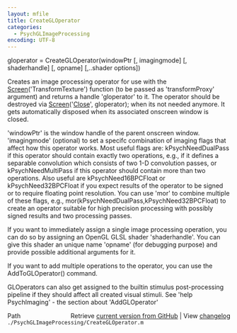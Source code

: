 ```yaml
---
layout: mfile
title: CreateGLOperator
categories:
  - PsychGLImageProcessing
encoding: UTF-8
---
```


gloperator = CreateGLOperator\(windowPtr \[, imagingmode\] \[, shaderhandle\] \[, opname\] \[,..shader options\]\)

Creates an image processing operator for use with the [Screen](/docs/Screen)\('TransformTexture'\)
function \(to be passed as 'transformProxy' argument\) and returns
a handle 'gloperator' to it. The operator should be destroyed via [Screen](/docs/Screen)\('[Close](/docs/Close)', gloperator\);
when its not needed anymore. It gets automatically disposed when its associated onscreen window is closed.

'windowPtr' is the window handle of the parent onscreen window.
'imagingmode' \(optional\) to set a specifc combination of imaging flags
that affect how this operator works. Most useful flags are:
kPsychNeedDualPass if this operator should contain exactly two
operations, e.g., if it defines a separable convolution which consists of
two 1-D convolution passes, or kPsychNeedMultiPass if this operator should
contain more than two operations. Also useful are kPsychNeed16BPCFloat or
kPsychNeed32BPCFloat if you expect results of the operator to be signed
or to require floating point resolution. You can use 'mor' to combine
multiple of these flags, e.g., mor\(kPsychNeedDualPass,kPsychNeed32BPCFloat\)
to create an operator suitable for high precision processing with
possibly signed results and two processing passes.

If you want to immediately assign a single image processing operation,
you can do so by assigning an OpenGL GLSL shader 'shaderhandle'. You can
give this shader an unique name 'opname' \(for debugging purpose\) and
provide possible additional arguments for it.

If you want to add multiple operations to the operator, you can use the
AddToGLOperator\(\) command.

GLOperators can also get assigned to the builtin stimulus post-processing
pipeline if they should affect all created visual stimuli. See 'help
PsychImaging' - the section about 'AddGLOperator'



<div class="code_header" style="text-align:right;">
  <span style="float:left;">Path&nbsp;&nbsp;</span> <span class="counter">Retrieve <a href=
  "https://raw.github.com/Psychtoolbox-3/Psychtoolbox-3/beta/./PsychGLImageProcessing/CreateGLOperator.m">current version from GitHub</a> | View <a href=
  "https://github.com/Psychtoolbox-3/Psychtoolbox-3/commits/beta/./PsychGLImageProcessing/CreateGLOperator.m">changelog</a></span>
</div>
<div class="code">
  <code>./PsychGLImageProcessing/CreateGLOperator.m</code>
</div>
